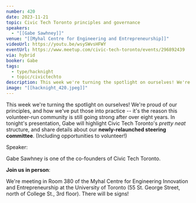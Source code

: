 ```yaml
---
number: 420
date: 2023-11-21
topic: Civic Tech Toronto principles and governance
speakers:
  - "[[Gabe Sawhney]]"
venue: "[[Myhal Centre for Engineering and Entrepreneurship]]"
videoUrl: https://youtu.be/wsySWvsHFWY
eventUrl: https://www.meetup.com/civic-tech-toronto/events/296892439
via: hybrid
booker: Gabe
tags:
  - type/hacknight
  - topic/civictechto
description: This week we're turning the spotlight on ourselves! We're proud of our principles, and how we've put those into practice -- it's the reason this volunteer-run community is still going strong after over eight years. In tonight's presentation, Gabe will highlight Civic Tech Toronto's *pretty neat* structure, and share details about our **newly-relaunched steering committee**. (Including opportunities to volunteer!)
image: "[[hacknight_420.jpeg]]"
---
```


This week we're turning the spotlight on ourselves! We're proud of our principles, and how we've put those into practice -- it's the reason this volunteer-run community is still going strong after over eight years. In tonight's presentation, Gabe will highlight Civic Tech Toronto's *pretty neat* structure, and share details about our **newly-relaunched steering committee**. (Including opportunities to volunteer!)

Speaker:

Gabe Sawhney is one of the co-founders of Civic Tech Toronto.

**Join us in person**:

We're meeting in Room 380 of the Myhal Centre for Engineering Innovation and Entrepreneurship at the University of Toronto (55 St. George Street, north of College St., 3rd floor). There will be signs!
